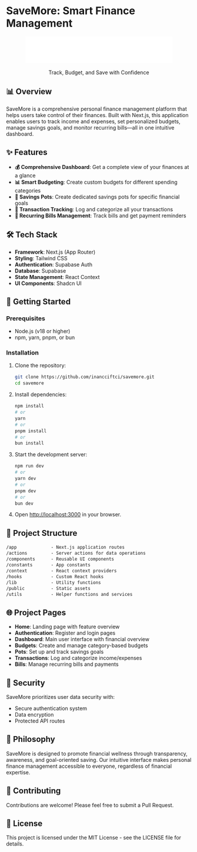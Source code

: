 # SaveMore: Smart Finance Management

<div align="center">
  <img src="./public/logo-large.svg" alt="SaveMore Logo" width="400" />
  <p>Track, Budget, and Save with Confidence</p>
</div>

## 📊 Overview

SaveMore is a comprehensive personal finance management platform that helps users take control of their finances. Built with Next.js, this application enables users to track income and expenses, set personalized budgets, manage savings goals, and monitor recurring bills—all in one intuitive dashboard.

## ✨ Features

- **💰 Comprehensive Dashboard**: Get a complete view of your finances at a glance
- **📊 Smart Budgeting**: Create custom budgets for different spending categories
- **🏦 Savings Pots**: Create dedicated savings pots for specific financial goals
- **📝 Transaction Tracking**: Log and categorize all your transactions
- **💸 Recurring Bills Management**: Track bills and get payment reminders

## 🛠️ Tech Stack

- **Framework**: Next.js (App Router)
- **Styling**: Tailwind CSS
- **Authentication**: Supabase Auth
- **Database**: Supabase
- **State Management**: React Context
- **UI Components**: Shadcn UI

## 🚀 Getting Started

### Prerequisites

- Node.js (v18 or higher)
- npm, yarn, pnpm, or bun

### Installation

1. Clone the repository:
   ```bash
   git clone https://github.com/inancciftci/savemore.git
   cd savemore
   ```

2. Install dependencies:
   ```bash
   npm install
   # or
   yarn
   # or
   pnpm install
   # or
   bun install
   ```

3. Start the development server:
   ```bash
   npm run dev
   # or
   yarn dev
   # or
   pnpm dev
   # or
   bun dev
   ```

4. Open [http://localhost:3000](http://localhost:3000) in your browser.

## 📁 Project Structure

```
/app             - Next.js application routes
/actions         - Server actions for data operations
/components      - Reusable UI components
/constants       - App constants
/context         - React context providers
/hooks           - Custom React hooks
/lib             - Utility functions
/public          - Static assets
/utils           - Helper functions and services
```

## 🌐 Project Pages

- **Home**: Landing page with feature overview
- **Authentication**: Register and login pages
- **Dashboard**: Main user interface with financial overview
- **Budgets**: Create and manage category-based budgets
- **Pots**: Set up and track savings goals
- **Transactions**: Log and categorize income/expenses
- **Bills**: Manage recurring bills and payments

## 🔐 Security

SaveMore prioritizes user data security with:
- Secure authentication system
- Data encryption
- Protected API routes

## 🧠 Philosophy

SaveMore is designed to promote financial wellness through transparency, awareness, and goal-oriented saving. Our intuitive interface makes personal finance management accessible to everyone, regardless of financial expertise.

## 🤝 Contributing

Contributions are welcome! Please feel free to submit a Pull Request.

## 📄 License

This project is licensed under the MIT License - see the LICENSE file for details.
